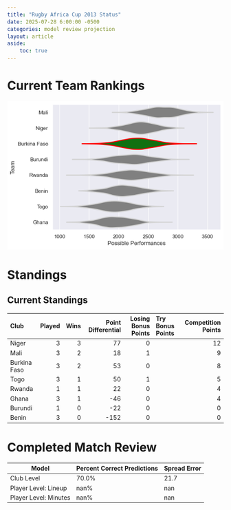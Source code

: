 ```yaml
---  
title: "Rugby Africa Cup 2013 Status"  
date: 2025-07-28 6:00:00 -0500  
categories: model review projection  
layout: article  
aside:  
    toc: true  
---
```

# Current Team Rankings


![Club Rankings](plots/rankings_Rugby_Africa_Cup_2013.png)
# Standings

## Current Standings


| Club         |   Played |   Wins |   Point Differential |   Losing Bonus Points | Try Bonus Points   |   Competition Points |
|:-------------|---------:|-------:|---------------------:|----------------------:|:-------------------|---------------------:|
| Niger        |        3 |      3 |                   77 |                     0 |                    |                   12 |
| Mali         |        3 |      2 |                   18 |                     1 |                    |                    9 |
| Burkina Faso |        3 |      2 |                   53 |                     0 |                    |                    8 |
| Togo         |        3 |      1 |                   50 |                     1 |                    |                    5 |
| Rwanda       |        1 |      1 |                   22 |                     0 |                    |                    4 |
| Ghana        |        3 |      1 |                  -46 |                     0 |                    |                    4 |
| Burundi      |        1 |      0 |                  -22 |                     0 |                    |                    0 |
| Benin        |        3 |      0 |                 -152 |                     0 |                    |                    0 |



# Completed Match Review


| Model | Percent Correct Predictions | Spread Error |
| ------ | ------ | ------ |
| Club Level | 70.0% | 21.7 |
| Player Level: Lineup | nan% | nan |
| Player Level: Minutes | nan% | nan |

